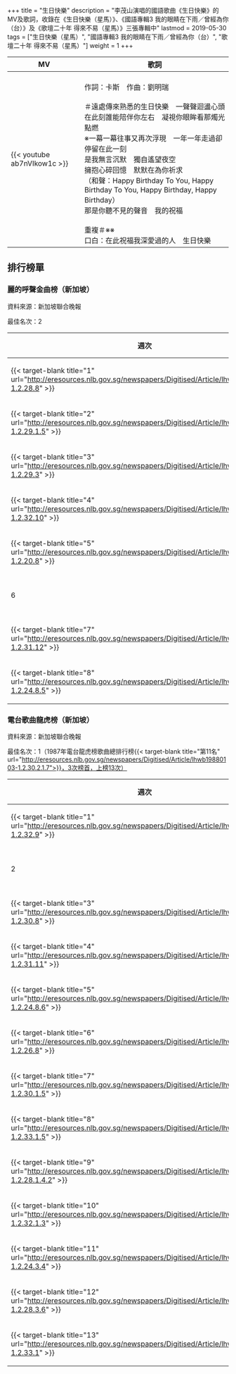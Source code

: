 +++
title = "生日快樂"
description = "李茂山演唱的國語歌曲《生日快樂》的MV及歌詞，收錄在《生日快樂（星馬）》、《國語專輯3 我的眼睛在下雨／曾經為你（台）》及《歌壇二十年 得來不易（星馬）》三張專輯中"
lastmod = 2019-05-30
tags = ["生日快樂（星馬）", "國語專輯3 我的眼睛在下雨／曾經為你（台）", "歌壇二十年 得來不易（星馬）"]
weight = 1
+++

MV  | 歌詞  
--------------|-------
{{< youtube ab7nVIkow1c >}}|<br/>作詞：卡斯　作曲：劉明瑞<br/><br/>＃遠處傳來熟悉的生日快樂　一聲聲迴盪心頭<br/>在此刻誰能陪伴你左右　凝視你眼眸看那燭光點燃<br/>※一幕一幕往事又再次浮現　一年一年走過卻停留在此一刻<br/>是我無言沉默　獨自遙望夜空<br/>擁抱心碎回憶　默默在為你祈求<br/>（和聲：Happy Birthday To You, Happy Birthday To You, Happy Birthday, Happy Birthday）<br/>那是你聽不見的聲音　我的祝福<br/><br/>重複＃※※<br/>口白：在此祝福我深愛過的人　生日快樂<br/>


## 排行榜單
### 麗的呼聲金曲榜（新加坡）

資料來源：新加坡聯合晚報

最佳名次：2

週次  | 公布日期  | 名次 | 得票率 
--------------|-------|------|------
{{< target-blank title="1" url="http://eresources.nlb.gov.sg/newspapers/Digitised/Article/lhwb19870719-1.2.28.8" >}}   | 1987年07月19日 |  8 |   6.6% 
{{< target-blank title="2" url="http://eresources.nlb.gov.sg/newspapers/Digitised/Article/lhwb19870726-1.2.29.1.5" >}}   | 1987年07月26日 |  7 |   8.5% 
{{< target-blank title="3" url="http://eresources.nlb.gov.sg/newspapers/Digitised/Article/lhwb19870802-1.2.29.3" >}}   | 1987年08月02日 |  6 |   9.9% 
{{< target-blank title="4" url="http://eresources.nlb.gov.sg/newspapers/Digitised/Article/lhwb19870810-1.2.32.10" >}}   | 1987年08月10日 |  3 |   12.6% 
{{< target-blank title="5" url="http://eresources.nlb.gov.sg/newspapers/Digitised/Article/lhwb19870816-1.2.20.8" >}}   | 1987年08月16日 |  2 |   14.1% 
6   | 1987年08月23日 |  3 |   待查 
{{< target-blank title="7" url="http://eresources.nlb.gov.sg/newspapers/Digitised/Article/lhwb19870830-1.2.31.12" >}}   | 1987年08月30日 |  4 |   12.2% 
{{< target-blank title="8" url="http://eresources.nlb.gov.sg/newspapers/Digitised/Article/lhwb19870906-1.2.24.8.5" >}}   | 1987年09月06日 |  6 |   9.6% 

### 電台歌曲龍虎榜（新加坡）

資料來源：新加坡聯合晚報

最佳名次：1（1987年電台龍虎榜歌曲總排行榜{{< target-blank title="第11名" url="http://eresources.nlb.gov.sg/newspapers/Digitised/Article/lhwb19880103-1.2.30.2.1.7">}}，3次榜首，上榜13次）

週次  | 公布日期  | 名次 | 得票率 
--------------|-------|------|------
{{< target-blank title="1" url="http://eresources.nlb.gov.sg/newspapers/Digitised/Article/lhwb19870810-1.2.32.9" >}}   | 1987年08月10日 |  10 |   6.46% 
2   | 1987年08月17日 |  9 |   待查
{{< target-blank title="3" url="http://eresources.nlb.gov.sg/newspapers/Digitised/Article/lhwb19870823-1.2.30.8" >}}   | 1987年08月23日 |  6 |   9.63% 
{{< target-blank title="4" url="http://eresources.nlb.gov.sg/newspapers/Digitised/Article/lhwb19870830-1.2.31.11" >}}   | 1987年08月30日 |  3 |   11.36% 
{{< target-blank title="5" url="http://eresources.nlb.gov.sg/newspapers/Digitised/Article/lhwb19870906-1.2.24.8.6" >}}   | 1987年09月06日 |  1 |   13.42% 
{{< target-blank title="6" url="http://eresources.nlb.gov.sg/newspapers/Digitised/Article/lhwb19870913-1.2.26.8" >}}   | 1987年09月13日 |  1 |   13.37%  
{{< target-blank title="7" url="http://eresources.nlb.gov.sg/newspapers/Digitised/Article/lhwb19870920-1.2.30.1.5" >}}   | 1987年09月20日 |  1 |   14.22% 
{{< target-blank title="8" url="http://eresources.nlb.gov.sg/newspapers/Digitised/Article/lhwb19870927-1.2.33.1.5" >}}   | 1987年09月27日 |  3 |   12.54%
{{< target-blank title="9" url="http://eresources.nlb.gov.sg/newspapers/Digitised/Article/lhwb19871004-1.2.28.1.4.2" >}}   | 1987年10月04日 |  4 |   12.40% 
{{< target-blank title="10" url="http://eresources.nlb.gov.sg/newspapers/Digitised/Article/lhwb19871011-1.2.32.1.3" >}}   | 1987年10月11日 |  4 |   11.24% 
{{< target-blank title="11" url="http://eresources.nlb.gov.sg/newspapers/Digitised/Article/lhwb19871018-1.2.24.3.4" >}}   | 1987年10月18日 |  7 |   8.96% 
{{< target-blank title="12" url="http://eresources.nlb.gov.sg/newspapers/Digitised/Article/lhwb19871025-1.2.28.3.6" >}}   | 1987年10月25日 |  8 |   7.69% 
{{< target-blank title="13" url="http://eresources.nlb.gov.sg/newspapers/Digitised/Article/lhwb19871101-1.2.33.1" >}}   | 1987年11月01日 |  10 |   7.13% 
<br/>
<br/>